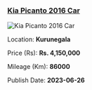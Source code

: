 
<!-- 85e69cbc4c643b9a253671aaf40eb192 -->

### [Kia Picanto 2016 Car](https://riyasewana.com/buy/kia-picanto-sale-kurunegala-6545195)

![Kia Picanto 2016 Car](https://riyasewana.com/thumb/thumbkia-picanto-26938074781.jpg)

Location: **Kurunegala**

Price (Rs): **Rs. 4,150,000**

Mileage (Km): **86000**

Publish Date: **2023-06-26**

